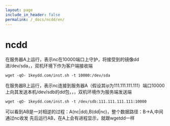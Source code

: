 ```yaml
---
layout: page
include_in_header: false
permalink: /_docs/ncdd/en/
---
```



ncdd
=============

在服务器A上运行，表示nc在10000端口上守护，将接受到的镜像dd进/dev/sda，，双机环境下作为客户端接收端

```
wget -qO- 1keydd.com/inst.sh -t 10000:/dev/sda
```


在服务器B上运行，表示nc连接到服务器A（假设其ip为111.111.111.111）端口10000上向其发送本机/dev/sdb的dd包，，，双机环境作为服务端发送端
```
wget -qO- 1keydd.com/inst.sh -t /dev/sdb:111.111.111.111:10000
```


可以看到AB是一对相逆的过程：A(nc|dd),B(dd|nc)，整个数据路径：B->A,中间通过nc收发
先后运行AB，在A上会有进程显示，就跟wgetdd一样




